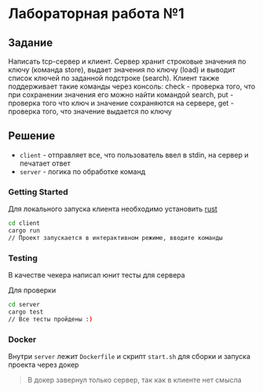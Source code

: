 # Лабораторная работа №1 

## Задание
Написать tcp-сервер и клиент. Сервер хранит строковые значения по ключу (команда store), выдает значения по ключу (load) и выводит список ключей по заданной подстроке (search). Клиент также поддерживает такие команды через консоль:   check - проверка того, что при сохранении значения его можно найти командой search, put - проверка того что ключ и значение сохраняются на сервере, get - проверка того,  что значение выдается по ключу

## Решение

- `client` - отправляет все, что пользователь ввел в stdin, на сервер и печатает ответ
- `server` - логика по обработке команд

### Getting Started
Для локального запуска клиента необходимо установить [rust](https://www.rust-lang.org/)

```bash
cd client
cargo run
// Проект запускается в интерактивном режиме, вводите команды
```

### Testing
В качестве чекера написал юнит тесты для сервера

Для проверки

```bash
cd server
cargo test
// Все тесты пройдены :)
```

### Docker
Внутри `server` лежит `Dockerfile` и скрипт `start.sh` для сборки и запуска проекта через докер
> В докер завернул только сервер, так как в клиенте нет смысла